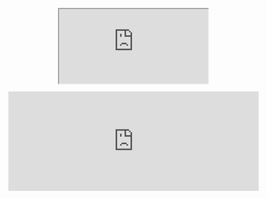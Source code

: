 <!-- # _Welcome to Norlin's Github!_ -->

<!-- # _Welcome to Norlin's Github!_ -->
<!--  <p align="center"> 
  <img src="https://profile-counter.glitch.me/ElegantAnkster/count.svg" />
</p>
<details> <!--<details>-->
<!-- <summary> 🙋‍♀️ <b>My Github Stats</b>: </summary>
<br>
<p align = "center">  
   <a href="https://https://github.com/ElegantAnkster" class="rich-diff-level-one">
    <img src="https://github-readme-stats.vercel.app/api?username=ElegantAnkster&hide_title=true&show_icons=true&icon_color=333&title_color=333&text_color=777&count_private=true&include_all_commits=true"> -->
<!--     <![Minji's Stats](https://github-readme-stats.vercel.app/api?username=minji-o-j&hide_title=true&show_icons=true&icon_color=333&title_color=333&text_color=777&count_private=true&include_all_commits=true)>
  </a> 
</p> 
</details> -->
<p align = "center">  
  <iframe   src="https://github.com/ElegantNorlin" width="" height=""   frameborder="1/0"  name="iframe名称"     scrolling="yes/no/auto">   
  </iframe>
</p> 
<div id="register">
  <iframe align="center" width="100%" height="200" src="https://github.com/ElegantNorlin
                                                        " frameborder="no" border="0" marginwidth="0" marginheight="0" scrolling="no"></iframe>
</div>
